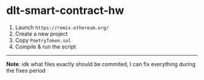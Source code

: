 # dlt-smart-contract-hw

1. Launch `https://remix.ethereum.org/`
2. Create a new project
2. Copy `PoetryToken.sol`
3. Compile & run the script

---
__Note__: idk what files exactly should be commited, I can fix everything during the fixes period
